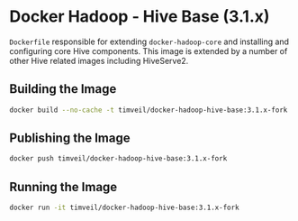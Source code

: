 # Docker Hadoop - Hive Base (3.1.x)

`Dockerfile` responsible for extending `docker-hadoop-core` and installing and configuring core Hive components.  This image is extended by a number of other Hive related images including HiveServe2.

## Building the Image
```bash
docker build --no-cache -t timveil/docker-hadoop-hive-base:3.1.x-fork .
```

## Publishing the Image
```bash
docker push timveil/docker-hadoop-hive-base:3.1.x-fork
```

## Running the Image
```bash
docker run -it timveil/docker-hadoop-hive-base:3.1.x-fork
```